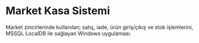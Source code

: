 # Market Kasa Sistemi

Market zincirlerinde kullanılan; satış, iade, ürün giriş/çıkış ve stok işlemlerini, MSSQL LocalDB ile sağlayan Windows uygulaması.
